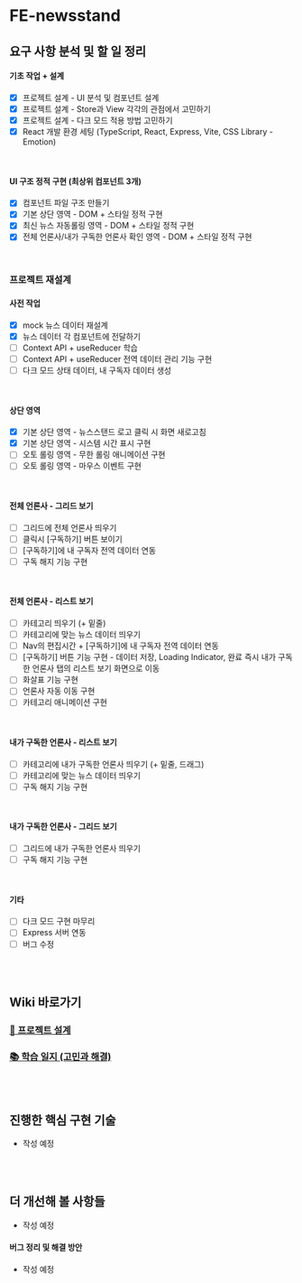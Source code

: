 # FE-newsstand

## 요구 사항 분석 및 할 일 정리

#### 기초 작업 + 설계

- [x] 프로젝트 설계 - UI 분석 및 컴포넌트 설계
- [x] 프로젝트 설계 - Store과 View 각각의 관점에서 고민하기
- [x] 프로젝트 설계 - 다크 모드 적용 방법 고민하기
- [x] React 개발 환경 세팅 (TypeScript, React, Express, Vite, CSS Library - Emotion)

<br/>

#### UI 구조 정적 구현 (최상위 컴포넌트 3개)

- [x] 컴포넌트 파일 구조 만들기
- [x] 기본 상단 영역 - DOM + 스타일 정적 구현
- [x] 최신 뉴스 자동롤링 영역 - DOM + 스타일 정적 구현
- [x] 전체 언론사/내가 구독한 언론사 확인 영역 - DOM + 스타일 정적 구현

<br/>

### 프로젝트 재설계

#### 사전 작업

- [x] mock 뉴스 데이터 재설계
- [x] 뉴스 데이터 각 컴포넌트에 전달하기
- [ ] Context API + useReducer 학습
- [ ] Context API + useReducer 전역 데이터 관리 기능 구현
- [ ] 다크 모드 상태 데이터, 내 구독자 데이터 생성

<br/>

#### 상단 영역

- [x] 기본 상단 영역 - 뉴스스탠드 로고 클릭 시 화면 새로고침
- [x] 기본 상단 영역 - 시스템 시간 표시 구현
- [ ] 오토 롤링 영역 - 무한 롤링 애니메이션 구현
- [ ] 오토 롤링 영역 - 마우스 이벤트 구현

<br/>

#### 전체 언론사 - 그리드 보기

- [ ] 그리드에 전체 언론사 띄우기
- [ ] 클릭시 [구독하기] 버튼 보이기
- [ ] [구독하기]에 내 구독자 전역 데이터 연동
- [ ] 구독 해지 기능 구현

<br/>

#### 전체 언론사 - 리스트 보기

- [ ] 카테고리 띄우기 (+ 밑줄)
- [ ] 카테고리에 맞는 뉴스 데이터 띄우기
- [ ] Nav의 편집시간 + [구독하기]에 내 구독자 전역 데이터 연동
- [ ] [구독하기] 버튼 기능 구현 - 데이터 저장, Loading Indicator, 완료 즉시 내가 구독한 언론사 탭의 리스트 보기 화면으로 이동
- [ ] 화살표 기능 구현
- [ ] 언론사 자동 이동 구현
- [ ] 카테고리 애니메이션 구현

<br/>

#### 내가 구독한 언론사 - 리스트 보기

- [ ] 카테고리에 내가 구독한 언론사 띄우기 (+ 밑줄, 드래그)
- [ ] 카테고리에 맞는 뉴스 데이터 띄우기
- [ ] 구독 해지 기능 구현

<br/>

#### 내가 구독한 언론사 - 그리드 보기

- [ ] 그리드에 내가 구독한 언론사 띄우기
- [ ] 구독 해지 기능 구현

<br/>

#### 기타

- [ ] 다크 모드 구현 마무리
- [ ] Express 서버 연동
- [ ] 버그 수정

<br/><br/>

## Wiki 바로가기

### [🔨 프로젝트 설계](https://github.com/SangYoonLee1231/FE-newsstand/wiki/%ED%94%84%EB%A1%9C%EC%A0%9D%ED%8A%B8-%EC%84%A4%EA%B3%84)

### [📚 학습 일지 (고민과 해결)](<https://github.com/SangYoonLee1231/FE-newsstand/wiki/%ED%95%99%EC%8A%B5-%EC%9D%BC%EC%A7%80-(%EA%B3%A0%EB%AF%BC%EA%B3%BC-%ED%95%B4%EA%B2%B0)>)

<br/><br/>

## 진행한 핵심 구현 기술

- 작성 예정

<br/><br/>

## 더 개선해 볼 사항들

- 작성 예정

#### 버그 정리 및 해결 방안

- 작성 예정

<br/>
